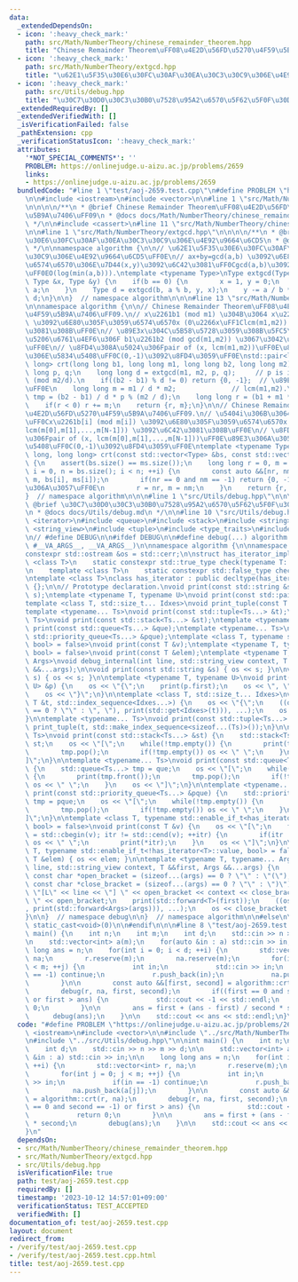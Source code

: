 ```yaml
---
data:
  _extendedDependsOn:
  - icon: ':heavy_check_mark:'
    path: src/Math/NumberTheory/chinese_remainder_theorem.hpp
    title: "Chinese Remainder Theorem\uFF08\u4E2D\u56FD\u5270\u4F59\u5B9A\u7406\uFF09"
  - icon: ':heavy_check_mark:'
    path: src/Math/NumberTheory/extgcd.hpp
    title: "\u62E1\u5F35\u30E6\u30FC\u30AF\u30EA\u30C3\u30C9\u306E\u4E92\u9664\u6CD5"
  - icon: ':heavy_check_mark:'
    path: src/Utils/debug.hpp
    title: "\u30C7\u30D0\u30C3\u30B0\u7528\u95A2\u6570\u5F62\u5F0F\u30DE\u30AF\u30ED"
  _extendedRequiredBy: []
  _extendedVerifiedWith: []
  _isVerificationFailed: false
  _pathExtension: cpp
  _verificationStatusIcon: ':heavy_check_mark:'
  attributes:
    '*NOT_SPECIAL_COMMENTS*': ''
    PROBLEM: https://onlinejudge.u-aizu.ac.jp/problems/2659
    links:
    - https://onlinejudge.u-aizu.ac.jp/problems/2659
  bundledCode: "#line 1 \"test/aoj-2659.test.cpp\"\n#define PROBLEM \"https://onlinejudge.u-aizu.ac.jp/problems/2659\"\
    \n\n#include <iostream>\n#include <vector>\n\n#line 1 \"src/Math/NumberTheory/chinese_remainder_theorem.hpp\"\
    \n\n\n\n/**\n * @brief Chinese Remainder Theorem\uFF08\u4E2D\u56FD\u5270\u4F59\
    \u5B9A\u7406\uFF09\n * @docs docs/Math/NumberTheory/chinese_remainder_theorem.md\n\
    \ */\n\n#include <cassert>\n#line 11 \"src/Math/NumberTheory/chinese_remainder_theorem.hpp\"\
    \n\n#line 1 \"src/Math/NumberTheory/extgcd.hpp\"\n\n\n\n/**\n * @brief \u62E1\u5F35\
    \u30E6\u30FC\u30AF\u30EA\u30C3\u30C9\u306E\u4E92\u9664\u6CD5\n * @docs docs/Math/NumberTheory/extgcd.md\n\
    \ */\n\nnamespace algorithm {\n\n// \u62E1\u5F35\u30E6\u30FC\u30AF\u30EA\u30C3\
    \u30C9\u306E\u4E92\u9664\u6CD5\uFF0E\n// ax+by=gcd(a,b) \u3092\u6E80\u305F\u3059\
    \u6574\u6570\u306E\u7D44(x,y)\u3092\u6C42\u3081\uFF0Cgcd(a,b)\u3092\u8FD4\u3059\
    \uFF0EO(log(min(a,b))).\ntemplate <typename Type>\nType extgcd(Type a, Type b,\
    \ Type &x, Type &y) {\n    if(b == 0) {\n        x = 1, y = 0;\n        return\
    \ a;\n    }\n    Type d = extgcd(b, a % b, y, x);\n    y -= a / b * x;\n    return\
    \ d;\n}\n\n}  // namespace algorithm\n\n\n#line 13 \"src/Math/NumberTheory/chinese_remainder_theorem.hpp\"\
    \n\nnamespace algorithm {\n\n// Chinese Remainder Theorem\uFF08\u4E2D\u56FD\u5270\
    \u4F59\u5B9A\u7406\uFF09.\n// x\u2261b1 (mod m1) \u304B\u3064 x\u2261b2 (mod m2)\
    \ \u3092\u6E80\u305F\u3059\u6574\u6570x (0\u2266x\uFF1Clcm(m1,m2)) \u3092\u6C42\
    \u3081\u308B\uFF0E\n// \u89E3x\u304C\u5B58\u5728\u3059\u308B\u5FC5\u8981\u5341\
    \u5206\u6761\u4EF6\u306F b1\u2261b2 (mod gcd(m1,m2)) \u3067\u3042\u308B\u3053\u3068\
    \uFF0E\n// \u8FD4\u308A\u5024\u306Fpair of (x, lcm(m1,m2))\uFF0E\u89E3\u306A\u3057\
    \u306E\u5834\u5408\uFF0C(0,-1)\u3092\u8FD4\u3059\uFF0E\nstd::pair<long long, long\
    \ long> crt(long long b1, long long m1, long long b2, long long m2) {\n    long\
    \ long p, q;\n    long long d = extgcd(m1, m2, p, q);     // p is inverse of m1/d\
    \ (mod m2/d).\n    if((b2 - b1) % d != 0) return {0, -1};  // \u89E3\u306A\u3057\
    \uFF0E\n    long long m = m1 / d * m2;              // lcm(m1,m2).\n    long long\
    \ tmp = (b2 - b1) / d * p % (m2 / d);\n    long long r = (b1 + m1 * tmp) % m;\n\
    \    if(r < 0) r += m;\n    return {r, m};\n}\n\n// Chinese Remainder Theorem\uFF08\
    \u4E2D\u56FD\u5270\u4F59\u5B9A\u7406\uFF09.\n// \u5404i\u306B\u3064\u3044\u3066\
    \uFF0Cx\u2261b[i] (mod m[i]) \u3092\u6E80\u305F\u3059\u6574\u6570x (0\u2266x\uFF1C\
    lcm(m[0],m[1],...,m[N-1])) \u3092\u6C42\u3081\u308B\uFF0E\n// \u8FD4\u308A\u5024\
    \u306Fpair of (x, lcm(m[0],m[1],...,m[N-1]))\uFF0E\u89E3\u306A\u3057\u306E\u5834\
    \u5408\uFF0C(0,-1)\u3092\u8FD4\u3059\uFF0E\ntemplate <typename Type>\nstd::pair<long\
    \ long, long long> crt(const std::vector<Type> &bs, const std::vector<Type> &ms)\
    \ {\n    assert(bs.size() == ms.size());\n    long long r = 0, m = 1;\n    for(int\
    \ i = 0, n = bs.size(); i < n; ++i) {\n        const auto &&[nr, nm] = crt(r,\
    \ m, bs[i], ms[i]);\n        if(nr == 0 and nm == -1) return {0, -1};  // \u89E3\
    \u306A\u3057\uFF0E\n        r = nr, m = nm;\n    }\n    return {r, m};\n}\n\n\
    }  // namespace algorithm\n\n\n#line 1 \"src/Utils/debug.hpp\"\n\n\n\n/**\n *\
    \ @brief \u30C7\u30D0\u30C3\u30B0\u7528\u95A2\u6570\u5F62\u5F0F\u30DE\u30AF\u30ED\
    \n * @docs docs/Utils/debug.md\n */\n\n#line 10 \"src/Utils/debug.hpp\"\n#include\
    \ <iterator>\n#include <queue>\n#include <stack>\n#include <string>\n#include\
    \ <string_view>\n#include <tuple>\n#include <type_traits>\n#include <utility>\n\
    \n// #define DEBUG\n\n#ifdef DEBUG\n\n#define debug(...) algorithm::debug::debug_internal(__LINE__,\
    \ #__VA_ARGS__, __VA_ARGS__)\n\nnamespace algorithm {\n\nnamespace debug {\n\n\
    constexpr std::ostream &os = std::cerr;\n\nstruct has_iterator_impl {\n    template\
    \ <class T>\n    static constexpr std::true_type check(typename T::iterator *);\n\
    \n    template <class T>\n    static constexpr std::false_type check(...);\n};\n\
    \ntemplate <class T>\nclass has_iterator : public decltype(has_iterator_impl::check<T>(nullptr))\
    \ {};\n\n// Prototype declaration.\nvoid print(const std::string &s);\nvoid print(std::string_view\
    \ s);\ntemplate <typename T, typename U>\nvoid print(const std::pair<T, U> &p);\n\
    template <class T, std::size_t... Idxes>\nvoid print_tuple(const T &t, std::index_sequence<Idxes...>);\n\
    template <typename... Ts>\nvoid print(const std::tuple<Ts...> &t);\ntemplate <typename...\
    \ Ts>\nvoid print(const std::stack<Ts...> &st);\ntemplate <typename... Ts>\nvoid\
    \ print(const std::queue<Ts...> &que);\ntemplate <typename... Ts>\nvoid print(const\
    \ std::priority_queue<Ts...> &pque);\ntemplate <class T, typename std::enable_if_t<has_iterator<T>::value,\
    \ bool> = false>\nvoid print(const T &v);\ntemplate <typename T, typename std::enable_if_t<!has_iterator<T>::value,\
    \ bool> = false>\nvoid print(const T &elem);\ntemplate <typename T, typename...\
    \ Args>\nvoid debug_internal(int line, std::string_view context, T &&first, Args\
    \ &&...args);\n\nvoid print(const std::string &s) { os << s; }\n\nvoid print(std::string_view\
    \ s) { os << s; }\n\ntemplate <typename T, typename U>\nvoid print(const std::pair<T,\
    \ U> &p) {\n    os << \"{\";\n    print(p.first);\n    os << \", \";\n    print(p.second);\n\
    \    os << \"}\";\n}\n\ntemplate <class T, std::size_t... Idxes>\nvoid print_tuple(const\
    \ T &t, std::index_sequence<Idxes...>) {\n    os << \"{\";\n    ((os << (Idxes\
    \ == 0 ? \"\" : \", \"), print(std::get<Idxes>(t))), ...);\n    os << \"}\";\n\
    }\n\ntemplate <typename... Ts>\nvoid print(const std::tuple<Ts...> &t) {\n   \
    \ print_tuple(t, std::make_index_sequence<sizeof...(Ts)>());\n}\n\ntemplate <typename...\
    \ Ts>\nvoid print(const std::stack<Ts...> &st) {\n    std::stack<Ts...> tmp =\
    \ st;\n    os << \"[\";\n    while(!tmp.empty()) {\n        print(tmp.top());\n\
    \        tmp.pop();\n        if(!tmp.empty()) os << \" \";\n    }\n    os << \"\
    ]\";\n}\n\ntemplate <typename... Ts>\nvoid print(const std::queue<Ts...> &que)\
    \ {\n    std::queue<Ts...> tmp = que;\n    os << \"[\";\n    while(!tmp.empty())\
    \ {\n        print(tmp.front());\n        tmp.pop();\n        if(!tmp.empty())\
    \ os << \" \";\n    }\n    os << \"]\";\n}\n\ntemplate <typename... Ts>\nvoid\
    \ print(const std::priority_queue<Ts...> &pque) {\n    std::priority_queue<Ts...>\
    \ tmp = pque;\n    os << \"[\";\n    while(!tmp.empty()) {\n        print(tmp.top());\n\
    \        tmp.pop();\n        if(!tmp.empty()) os << \" \";\n    }\n    os << \"\
    ]\";\n}\n\ntemplate <class T, typename std::enable_if_t<has_iterator<T>::value,\
    \ bool> = false>\nvoid print(const T &v) {\n    os << \"[\";\n    for(auto itr\
    \ = std::cbegin(v); itr != std::cend(v); ++itr) {\n        if(itr != std::cbegin(v))\
    \ os << \" \";\n        print(*itr);\n    }\n    os << \"]\";\n}\n\ntemplate <typename\
    \ T, typename std::enable_if_t<!has_iterator<T>::value, bool> = false>\nvoid print(const\
    \ T &elem) { os << elem; }\n\ntemplate <typename T, typename... Args>\nvoid debug_internal(int\
    \ line, std::string_view context, T &&first, Args &&...args) {\n    constexpr\
    \ const char *open_bracket = (sizeof...(args) == 0 ? \"\" : \"(\");\n    constexpr\
    \ const char *close_bracket = (sizeof...(args) == 0 ? \"\" : \")\");\n    os <<\
    \ \"[L\" << line << \"] \" << open_bracket << context << close_bracket << \":\
    \ \" << open_bracket;\n    print(std::forward<T>(first));\n    ((os << \", \"\
    , print(std::forward<Args>(args))), ...);\n    os << close_bracket << std::endl;\n\
    }\n\n}  // namespace debug\n\n}  // namespace algorithm\n\n#else\n\n#define debug(...)\
    \ static_cast<void>(0)\n\n#endif\n\n\n#line 8 \"test/aoj-2659.test.cpp\"\n\nint\
    \ main() {\n    int n;\n    int m;\n    int d;\n    std::cin >> n >> m >> d;\n\
    \n    std::vector<int> a(m);\n    for(auto &in : a) std::cin >> in;\n\n    long\
    \ long ans = n;\n    for(int i = 0; i < d; ++i) {\n        std::vector<int> r,\
    \ na;\n        r.reserve(m);\n        na.reserve(m);\n        for(int j = 0; j\
    \ < m; ++j) {\n            int in;\n            std::cin >> in;\n            if(in\
    \ == -1) continue;\n            r.push_back(in);\n            na.push_back(a[j]);\n\
    \        }\n\n        const auto &&[first, second] = algorithm::crt(r, na);\n\
    \        debug(r, na, first, second);\n        if((first == 0 and second == -1)\
    \ or first > ans) {\n            std::cout << -1 << std::endl;\n            return\
    \ 0;\n        }\n\n        ans = first + (ans - first) / second * second;\n  \
    \      debug(ans);\n    }\n\n    std::cout << ans << std::endl;\n}\n"
  code: "#define PROBLEM \"https://onlinejudge.u-aizu.ac.jp/problems/2659\"\n\n#include\
    \ <iostream>\n#include <vector>\n\n#include \"../src/Math/NumberTheory/chinese_remainder_theorem.hpp\"\
    \n#include \"../src/Utils/debug.hpp\"\n\nint main() {\n    int n;\n    int m;\n\
    \    int d;\n    std::cin >> n >> m >> d;\n\n    std::vector<int> a(m);\n    for(auto\
    \ &in : a) std::cin >> in;\n\n    long long ans = n;\n    for(int i = 0; i < d;\
    \ ++i) {\n        std::vector<int> r, na;\n        r.reserve(m);\n        na.reserve(m);\n\
    \        for(int j = 0; j < m; ++j) {\n            int in;\n            std::cin\
    \ >> in;\n            if(in == -1) continue;\n            r.push_back(in);\n \
    \           na.push_back(a[j]);\n        }\n\n        const auto &&[first, second]\
    \ = algorithm::crt(r, na);\n        debug(r, na, first, second);\n        if((first\
    \ == 0 and second == -1) or first > ans) {\n            std::cout << -1 << std::endl;\n\
    \            return 0;\n        }\n\n        ans = first + (ans - first) / second\
    \ * second;\n        debug(ans);\n    }\n\n    std::cout << ans << std::endl;\n\
    }\n"
  dependsOn:
  - src/Math/NumberTheory/chinese_remainder_theorem.hpp
  - src/Math/NumberTheory/extgcd.hpp
  - src/Utils/debug.hpp
  isVerificationFile: true
  path: test/aoj-2659.test.cpp
  requiredBy: []
  timestamp: '2023-10-12 14:57:01+09:00'
  verificationStatus: TEST_ACCEPTED
  verifiedWith: []
documentation_of: test/aoj-2659.test.cpp
layout: document
redirect_from:
- /verify/test/aoj-2659.test.cpp
- /verify/test/aoj-2659.test.cpp.html
title: test/aoj-2659.test.cpp
---
```

